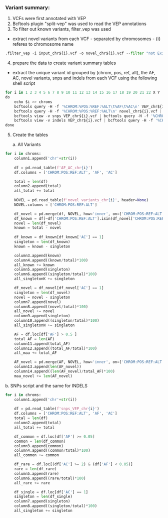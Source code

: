 ### Variant summary:
1. VCFs were first annotated with VEP
2. Bcftools plugin "split-vep" was used to read the VEP annotations
3. To filter out known variants, filter_vep was used 
- extract novel variants from each VCF - separated by chromosomes - {i} referes to chromosome name


```python
.filter_vep -i input_chr${i}.vcf -o novel_chr${i}.vcf --filter "not Existing_variation" 
```

4. prepare the data to create variant summary tables
- extract the unique variant id grouped by (chrom, pos, ref, alt), the AF, AC, novel variants, snps and indels from each VCF using the following shell script


```python
for i in 1 2 3 4 5 6 7 8 9 10 11 12 13 14 15 16 17 18 19 20 21 22 X Y
do
    echo $i >> chroms 
    bcftools query -H -f '%CHROM:%POS:%REF:%ALT\t%AF\t%AC\n' VEP_chr${i}.vcf > AF_AC_chr${i}
    bcftools query -H -f '%CHROM:%POS:%REF:%ALT\n' novel_chr${i}.vcf | tail -n +2 > novel_variants_chr${i}
    bcftools view -v snps VEP_chr${i}.vcf | bcftools query -H -f '%CHROM:%POS:%REF:%ALT\t%AF\t%AC\n' > snps_VEP_chr${i}.txt 
    bcftools view -v indels VEP_chr${i}.vcf | bcftools query -H -f '%CHROM:%POS:%REF:%ALT\t%AF\t%AC\n'> indels_VEP_chr${i}.txt 
done
```

5. Create the tables

    a. All Variants


```python
for i in chroms:
    column1.append('chr'+str(i))
    
    df = pd.read_table(f'AF_AC_chr{i}')
    df.columns = ['CHROM:POS:REF:ALT', 'AF', 'AC']

    total = len(df)
    column2.append(total)
    all_total += total
    
    NOVEL = pd.read_table(f'novel_variants_chr{i}', header=None)
    NOVEL.columns = ['CHROM:POS:REF:ALT']

    df_novel = pd.merge(df, NOVEL, how='inner', on=['CHROM:POS:REF:ALT'])
    df_known = df[~df['CHROM:POS:REF:ALT'].isin(df_novel['CHROM:POS:REF:ALT'])]
    novel = len(df_novel)
    known = total - novel
    
    df_known = df_known[df_known['AC'] == 1]
    singleton = len(df_known)
    known = known - singleton

    column3.append(known)
    column4.append((known/total)*100)
    all_known += known
    column5.append(singleton)
    column6.append((singleton/total)*100)
    all_singletonK += singleton

    df_novel = df_novel[df_novel['AC'] == 1]
    singleton = len(df_novel)
    novel = novel - singleton
    column7.append(novel)
    column8.append((novel/total)*100)
    all_novel += novel
    column9.append(singleton)
    column10.append((singleton/total)*100)
    all_singletonN += singleton

    AF = df.loc[df['AF'] > 0.5 ]
    total_AF = len(AF)
    column11.append(total_AF)
    column12.append((total_AF/total)*100)
    all_maa += total_AF

    AF_novel = pd.merge(AF, NOVEL, how='inner', on=['CHROM:POS:REF:ALT'])
    column13.append(len(AF_novel))
    column14.append((len(AF_novel)/total_AF)*100)
    maa_novel += len(AF_novel)

```

   b. SNPs script and the same for INDELS


```python
for i in chroms:
    column1.append('chr'+str(i))
    
    df = pd.read_table(f'snps_VEP_chr{i}')
    df.columns = ['CHROM:POS:REF:ALT', 'AF', 'AC']
    total = len(df)
    column2.append(total)
    all_total += total

    df_common = df.loc[df['AF'] >= 0.05]
    common = len(df_common)
    column3.append(common)
    column4.append((common/total)*100)
    all_common += common

    df_rare = df.loc[(df['AC'] >= 2) & (df['AF'] < 0.05)]
    rare = len(df_rare)
    column5.append(rare)
    column6.append((rare/total)*100)
    all_rare += rare

    df_single = df.loc[df['AC'] == 1]
    singleton = len(df_single)
    column7.append(singleton)
    column8.append((singleton/total)*100)
    all_singleton += singleton

```
